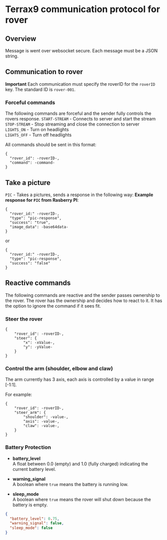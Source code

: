 # Terrax9 communication protocol for rover

## Overview

Message is went over websocket secure. 
Each message must be a JSON string.

## Communication to rover

**Important**
Each communication must specify the roverID for the `roverID` key. The standard ID is `rover-001`.

### Forceful commands
The following commands are forceful and the sender fully controls the rovers response.
`START-STREAM` - Connects to server and start the stream  
`STOP-STREAM` - Stop streaming and close the connection to server    
`LIGHTS_ON` - Turn on headlights  
`LIGHTS_OFF` - Turn off headlights  

All commands should be sent in this format:
```
{
  "rover_id": -roverID-,
  "command": -command-
}
```

## Take a picture
`PIC` - Takes a pictures, sends a response in the following way:
**Example response for `PIC` from Rasberry PI**:
```
{
  "rover_id:" -roverID-,
  "type": "pic-response",
  "success": "true",
  "image_data": -base64data-
}
```
or
```
{
  "rover_id:" -roverID-,
  "type": "pic-response",
  "success": "false"
}
```


## Reactive commands

The following commands are reactive and the sender passes ownership to the rover. The rover has the ownership and decides how to react to it. It has the option to ignore the command if it sees fit.

### Steer the rover

```
{
    "rover_id": -roverID-,
    "steer": {
        "x": -xValue-,
        "y": -yValue-
    }
}
```

### Control the arm (shoulder, elbow and claw)
The arm currently has 3 axis, each axis is controlled by a value in range [-1:1].

For example: 
```
{
    "rover_id": -roverID-,
    "steer_arm": {
        "shoulder": -value-,
        "axis": -value-,
        "claw": -value-,
    }
}
```

### Battery Protection

- **battery_level**  
  A float between 0.0 (empty) and 1.0 (fully charged) indicating the current battery level.

- **warning_signal**  
  A boolean where `true` means the battery is running low.

- **sleep_mode**  
  A boolean where `true` means the rover will shut down because the battery is empty.

```json
{
  "battery_level": 0.75,
  "warning_signal": false,
  "sleep_mode": false
}
